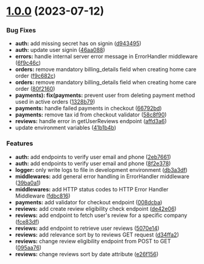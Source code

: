 # [1.0.0](https://github.com/CarelyPT/crm-backend/compare/v0.3.0-alpha...v1.0.0) (2023-07-12)


### Bug Fixes

* **auth:** add missing secret has on signin ([d943495](https://github.com/CarelyPT/crm-backend/commit/d9434959cdf28e39dfb4cfe737869a4436889d2e))
* **auth:** update user signin ([46aa088](https://github.com/CarelyPT/crm-backend/commit/46aa0886ae294fe783259dfb6d92d6d15600d2fa))
* **errors:** handle internal server error message in ErrorHandler middleware ([6f9c46c](https://github.com/CarelyPT/crm-backend/commit/6f9c46cac0ae27918f46af14aa88c64440ffdb7e))
* **orders:** remove mandatory billing_details field when creating home care order ([f9c682c](https://github.com/CarelyPT/crm-backend/commit/f9c682cd4feb19f82efbf430f83c4f3789e2f7a4))
* **orders:** remove mandatory billing_details field when creating home care order ([80f2160](https://github.com/CarelyPT/crm-backend/commit/80f21605668eeb228d85d23ceebd55c25c22564c))
* **payments): fix(payments:** prevent user from deleting payment method used in active orders ([1328b79](https://github.com/CarelyPT/crm-backend/commit/1328b794daf3974ddc16b319cbd69a7e4b398c78))
* **payments:** handle failed payments in checkout ([66792bd](https://github.com/CarelyPT/crm-backend/commit/66792bd455dc39d88439ffab03edd0f3237533ea))
* **payments:** remove tax id from checkout validator ([58c8f90](https://github.com/CarelyPT/crm-backend/commit/58c8f902e7fe7016af14dbc2ddb66f00682ed76b))
* **reviews:** handle error in getUserReviews endpoint ([affd3a6](https://github.com/CarelyPT/crm-backend/commit/affd3a6a79eee39d0713e520e386818024d13d79))
* update environment variables ([41b1b4b](https://github.com/CarelyPT/crm-backend/commit/41b1b4b937c0525e7cf0575c7ebcb2f4387b9d26))


### Features

* **auth:** add endpoints to verify user email and phone ([2eb7661](https://github.com/CarelyPT/crm-backend/commit/2eb7661f2a3f762e3eaff08d9021381a736c9007))
* **auth:** add endpoints to verify user email and phone ([8f2e378](https://github.com/CarelyPT/crm-backend/commit/8f2e378d527ae6f2b01f21e07ae5abba170e84d8))
* **logger:** only write logs to file in development environment ([db3a3df](https://github.com/CarelyPT/crm-backend/commit/db3a3dff55921a04ef86650717db94dcb2f09312))
* **middlewares:** add general error handling in ErrorHandler middleware ([39ba0a1](https://github.com/CarelyPT/crm-backend/commit/39ba0a182bb929f46137fef4ae42244d5cc02fc0))
* **middlewares:** add HTTP status codes to HTTP Error Handler Middleware ([fdbc816](https://github.com/CarelyPT/crm-backend/commit/fdbc816766a803b40ea5e2c2230147088d7744ed))
* **payments:** add validator for checkout endpoint ([008dcba](https://github.com/CarelyPT/crm-backend/commit/008dcba70f4e4f0c81b3c19e2c6b12662c2ad416))
* **reviews:** add create review eligibility check endpoint ([de42e06](https://github.com/CarelyPT/crm-backend/commit/de42e063ec05054945ef24e66effd347a0610ce3))
* **reviews:** add endpoint to fetch user's review for a specific company ([fce83df](https://github.com/CarelyPT/crm-backend/commit/fce83df655d17cb08cb29827e54bf9b6399e0b81))
* **reviews:** add endpoint to retrieve user reviews ([5070e14](https://github.com/CarelyPT/crm-backend/commit/5070e144ccb95c273172073ba282d4da842fc703))
* **reviews:** add relevance sort by to reviews GET request ([d34ffa2](https://github.com/CarelyPT/crm-backend/commit/d34ffa21b220b7bd380030c665fc877a6e1457b7))
* **reviews:** change review eligibility endpoint from POST to GET ([095aa76](https://github.com/CarelyPT/crm-backend/commit/095aa76fcb5e51e293abbc947bc9c523f54b4051))
* **reviews:** change reviews sort by date attribute ([e26f156](https://github.com/CarelyPT/crm-backend/commit/e26f156f941c71b232a862f41be488504d1eda19))



